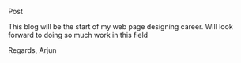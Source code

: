 Post 

This blog will be the start of my web page designing career.
Will look forward to doing so much work in this field

Regards,
Arjun
